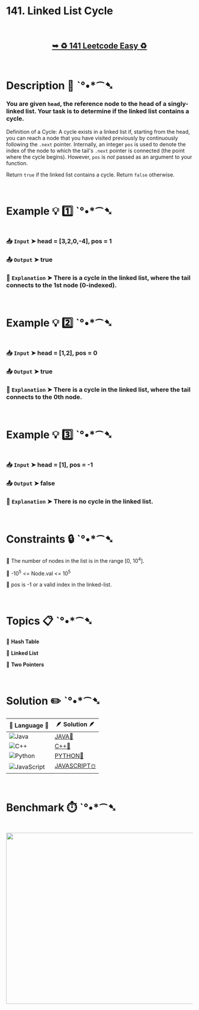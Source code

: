 # 141. Linked List Cycle

</br>

<h2 align="center"> 

<a href="https://leetcode.com/problems/linked-list-cycle/description/"><strong>➥ ♻️ 141 Leetcode Easy ♻️ </strong></a>
</h2>

</br>

# Description 📜 ˋ°•*⁀➷

### You are given `head`, the reference node to the head of a singly-linked list. Your task is to determine if the linked list contains a cycle.

Definition of a Cycle: A cycle exists in a linked list if, starting from the head, you can reach a node that you have visited previously by continuously following the `.next` pointer.  Internally, an integer `pos` is used to denote the index of the node to which the tail's `.next` pointer is connected (the point where the cycle begins). However, `pos` is *not* passed as an argument to your function.

Return `true` if the linked list contains a cycle. Return `false` otherwise.

</br>

# Example 💡 1️⃣ ˋ°•*⁀➷

<img src="" width="" height=""/>

  ### 📥 `Input`  ➤ head = [3,2,0,-4], pos = 1

  ### 📤 `Output`  ➤ true

  ### 🔦 `Explanation`  ➤ There is a cycle in the linked list, where the tail connects to the 1st node (0-indexed).

</br>

# Example 💡 2️⃣ ˋ°•*⁀➷

<img src="" width="" height=""/>

  ### 📥 `Input` ➤ head = [1,2], pos = 0

  ### 📤 `Output`  ➤ true

  ### 🔦 `Explanation` ➤ There is a cycle in the linked list, where the tail connects to the 0th node.

</br>

# Example 💡 3️⃣ ˋ°•*⁀➷

<img src="" width="" height=""/>

  ### 📥 `Input` ➤ head = [1], pos = -1

  ### 📤 `Output`  ➤ false

  ### 🔦 `Explanation` ➤ There is no cycle in the linked list.

</br>

# Constraints 🔒 ˋ°•*⁀➷

🔹 The number of nodes in the list is in the range [0, 10<sup>4</sup>]. </br>

🔹 -10<sup>5</sup> <= Node.val <= 10<sup>5</sup> </br>

🔹 pos is -1 or a valid index in the linked-list. </br>

</br>

# Topics 📋 ˋ°•*⁀➷

🔸 **Hash Table**  </br>

🔸 **Linked List**  </br>

🔸 **Two Pointers**  </br>

</br>

# Solution ✏️ ˋ°•*⁀➷

| 📒 Language 📒  | 🪶 Solution 🪶 |
| ------------- | ------------- |
|  ![Java](https://img.shields.io/badge/java-%23ED8B00.svg?style=for-the-badge&logo=openjdk&logoColor=white)  | [JAVA🍁](https://github.com/Prakhar-002/LEETCODE/blob/main/%F0%9F%93%9A%20Study%20%F0%9F%8E%A7%20Plan%20%F0%9F%91%A8%F0%9F%8F%BB%E2%80%8D%F0%9F%92%BB/%F0%9F%A9%B5%20NeetCode%20150%20-%20%F0%9F%8D%87%20Blind%2075%20%2B%2075%20problems/%F0%9F%94%AC%20Examine%20Thoroughly%20%F0%9F%A7%AC/06%20Linked%20List/Day%20%E2%9E%BA%2037%20%F0%9F%A5%A1%20141.%20Linked%20List%20Cycle%20%E2%98%83%EF%B8%8F%20%F0%9F%8D%81%20%F0%9F%8D%B0%20%F0%9F%8E%B2/%F0%9F%8D%81JAVA%20-%20141.%20Linked%20List%20Cycle.java) |
|  ![C++](https://img.shields.io/badge/c++-%2300599C.svg?style=for-the-badge&logo=c%2B%2B&logoColor=white)  | [C++🎲](https://github.com/Prakhar-002/LEETCODE/blob/main/%F0%9F%93%9A%20Study%20%F0%9F%8E%A7%20Plan%20%F0%9F%91%A8%F0%9F%8F%BB%E2%80%8D%F0%9F%92%BB/%F0%9F%A9%B5%20NeetCode%20150%20-%20%F0%9F%8D%87%20Blind%2075%20%2B%2075%20problems/%F0%9F%94%AC%20Examine%20Thoroughly%20%F0%9F%A7%AC/06%20Linked%20List/Day%20%E2%9E%BA%2037%20%F0%9F%A5%A1%20141.%20Linked%20List%20Cycle%20%E2%98%83%EF%B8%8F%20%F0%9F%8D%81%20%F0%9F%8D%B0%20%F0%9F%8E%B2/%F0%9F%8E%B2CPP%20-%20141.%20Linked%20List%20Cycle.cpp)  |
|  ![Python](https://img.shields.io/badge/python-3670A0?style=for-the-badge&logo=python&logoColor=ffdd54)    | [PYTHON🍰](https://github.com/Prakhar-002/LEETCODE/blob/main/%F0%9F%93%9A%20Study%20%F0%9F%8E%A7%20Plan%20%F0%9F%91%A8%F0%9F%8F%BB%E2%80%8D%F0%9F%92%BB/%F0%9F%A9%B5%20NeetCode%20150%20-%20%F0%9F%8D%87%20Blind%2075%20%2B%2075%20problems/%F0%9F%94%AC%20Examine%20Thoroughly%20%F0%9F%A7%AC/06%20Linked%20List/Day%20%E2%9E%BA%2037%20%F0%9F%A5%A1%20141.%20Linked%20List%20Cycle%20%E2%98%83%EF%B8%8F%20%F0%9F%8D%81%20%F0%9F%8D%B0%20%F0%9F%8E%B2/%F0%9F%8D%B0PYTHON%20-%20141.%20Linked%20List%20Cycle.py) |
| ![JavaScript](https://img.shields.io/badge/javascript-%23323330.svg?style=for-the-badge&logo=javascript&logoColor=%23F7DF1E)   | [JAVASCRIPT☃️](https://github.com/Prakhar-002/LEETCODE/blob/main/%F0%9F%93%9A%20Study%20%F0%9F%8E%A7%20Plan%20%F0%9F%91%A8%F0%9F%8F%BB%E2%80%8D%F0%9F%92%BB/%F0%9F%A9%B5%20NeetCode%20150%20-%20%F0%9F%8D%87%20Blind%2075%20%2B%2075%20problems/%F0%9F%94%AC%20Examine%20Thoroughly%20%F0%9F%A7%AC/06%20Linked%20List/Day%20%E2%9E%BA%2037%20%F0%9F%A5%A1%20141.%20Linked%20List%20Cycle%20%E2%98%83%EF%B8%8F%20%F0%9F%8D%81%20%F0%9F%8D%B0%20%F0%9F%8E%B2/%E2%98%83%EF%B8%8FJAVASCRIPT%20-%20141.%20Linked%20List%20Cycle.js) |

</br>

# Benchmark ⏱️ ˋ°•*⁀➷

<h1  align="center" >

<img src ="https://github.com/user-attachments/assets/52b4de0b-faca-4ba8-a811-f84a0533ef15" width = "700px" height="462px" />

</h1>
